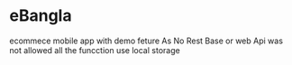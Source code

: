 # eBangla
ecommece mobile app with demo feture
As No Rest Base or web Api was not allowed all the funcction use local storage
